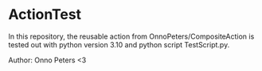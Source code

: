 # ActionTest

In this repository, the reusable action from OnnoPeters/CompositeAction is tested out with python version 3.10 and python script TestScript.py. 

Author: Onno Peters <3
